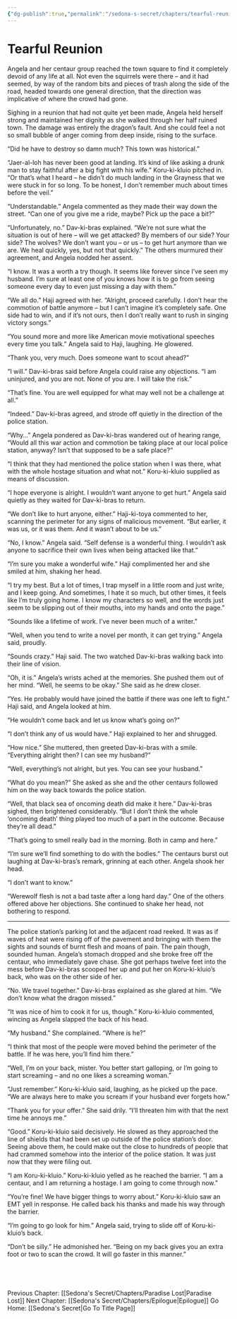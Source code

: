 ```yaml
---
{"dg-publish":true,"permalink":"/sedona-s-secret/chapters/tearful-reunion/"}
---
```


# Tearful Reunion

Angela and her centaur group reached the town square to find it completely devoid of any life at all. Not even the squirrels were there – and it had seemed, by way of the random bits and pieces of trash along the side of the road, headed towards one general direction, that the direction was implicative of where the crowd had gone.

Sighing in a reunion that had not quite yet been made, Angela held herself strong and maintained her dignity as she walked through her half ruined town. The damage was entirely the dragon’s fault. And she could feel a not so small bubble of anger coming from deep inside, rising to the surface.

“Did he have to destroy so damn much? This town was historical.”

“Jaer-al-loh has never been good at landing. It’s kind of like asking a drunk man to stay faithful after a big fight with his wife.” Koru-ki-kluio pitched in. “Or that’s what I heard – he didn’t do much landing in the Grayness that we were stuck in for so long. To be honest, I don’t remember much about times before the veil.”

“Understandable.” Angela commented as they made their way down the street. “Can one of you give me a ride, maybe? Pick up the pace a bit?”

“Unfortunately, no.” Dav-ki-bras explained. “We’re not sure what the situation is out of here – will we get attacked? By members of our side? Your side? The wolves? We don’t want you – or us – to get hurt anymore than we are. We heal quickly, yes, but not that quickly.” The others murmured their agreement, and Angela nodded her assent.

“I know. It was a worth a try though. It seems like forever since I’ve seen my husband. I’m sure at least one of you knows how it is to go from seeing someone every day to even just missing a day with them.”

“We all do.” Haji agreed with her. “Alright, proceed carefully. I don’t hear the commotion of battle anymore – but I can’t imagine it’s completely safe. One side had to win, and if it’s not ours, then I don’t really want to rush in singing victory songs.”

“You sound more and more like American movie motivational speeches every time you talk.” Angela said to Haji, laughing. He glowered.

“Thank you, very much. Does someone want to scout ahead?”

“I will.” Dav-ki-bras said before Angela could raise any objections. “I am uninjured, and you are not. None of you are. I will take the risk.”

“That’s fine. You are well equipped for what may well not be a challenge at all.”

“Indeed.” Dav-ki-bras agreed, and strode off quietly in the direction of the police station.

“Why…” Angela pondered as Dav-ki-bras wandered out of hearing range, “Would all this war action and commotion be taking place at our local police station, anyway? Isn’t that supposed to be a safe place?”

“I think that they had mentioned the police station when I was there, what with the whole hostage situation and what not.” Koru-ki-kluio supplied as means of discussion.

“I hope everyone is alright. I wouldn’t want anyone to get hurt.” Angela said quietly as they waited for Dav-ki-bras to return.

“We don’t like to hurt anyone, either.” Haji-ki-toya commented to her, scanning the perimeter for any signs of malicious movement. “But earlier, it was us, or it was them. And it wasn’t about to be us.”

“No, I know.” Angela said. “Self defense is a wonderful thing. I wouldn’t ask anyone to sacrifice their own lives when being attacked like that.”

“I’m sure you make a wonderful wife.” Haji complimented her and she smiled at him, shaking her head.

“I try my best. But a lot of times, I trap myself in a little room and just write, and I keep going. And sometimes, I hate it so much, but other times, it feels like I’m truly going home. I know my characters so well, and the words just seem to be slipping out of their mouths, into my hands and onto the page.”

“Sounds like a lifetime of work. I’ve never been much of a writer.”

“Well, when you tend to write a novel per month, it can get trying.” Angela said, proudly.

“Sounds crazy.” Haji said. The two watched Dav-ki-bras walking back into their line of vision.

“Oh, it is.” Angela’s wrists ached at the memories. She pushed them out of her mind. “Well, he seems to be okay.” She said as he drew closer.

“Yes. He probably would have joined the battle if there was one left to fight.” Haji said, and Angela looked at him.

“He wouldn’t come back and let us know what’s going on?”

“I don’t think any of us would have.” Haji explained to her and shrugged.

“How nice.” She muttered, then greeted Dav-ki-bras with a smile. “Everything alright then? I can see my husband?”

“Well, everything’s not alright, but yes. You can see your husband.”

“What do you mean?” She asked as she and the other centaurs followed him on the way back towards the police station.

“Well, that black sea of oncoming death did make it here.” Dav-ki-bras sighed, then brightened considerably. “But I don’t think the whole ‘oncoming death’ thing played too much of a part in the outcome. Because they’re all dead.”

“That’s going to smell really bad in the morning. Both in camp and here.”

“I’m sure we’ll find something to do with the bodies.” The centaurs burst out laughing at Dav-ki-bras’s remark, grinning at each other. Angela shook her head.  

“I don’t want to know.”

“Werewolf flesh is not a bad taste after a long hard day.” One of the others offered above her objections. She continued to shake her head, not bothering to respond.

  ---

The police station’s parking lot and the adjacent road reeked. It was as if waves of heat were rising off of the pavement and bringing with them the sights and sounds of burnt flesh and moans of pain. The pain though, sounded human. Angela’s stomach dropped and she broke free off the centaur, who immediately gave chase. She got perhaps twelve feet into the mess before Dav-ki-bras scooped her up and put her on Koru-ki-kluio’s back, who was on the other side of her.

“No. We travel together.” Dav-ki-bras explained as she glared at him. “We don’t know what the dragon missed.”

“It was nice of him to cook it for us, though.” Koru-ki-kluio commented, wincing as Angela slapped the back of his head.

“My husband.” She complained. “Where is he?”

“I think that most of the people were moved behind the perimeter of the battle. If he was here, you’ll find him there.”

“Well, I’m on your back, mister. You better start galloping, or I’m going to start screaming – and no one likes a screaming woman.”

“Just remember.” Koru-ki-kluio said, laughing, as he picked up the pace. “We are always here to make you scream if your husband ever forgets how.”

“Thank you for your offer.” She said drily. “I’ll threaten him with that the next time he annoys me.”

“Good.” Koru-ki-kluio said decisively. He slowed as they approached the line of shields that had been set up outside of the police station’s door. Seeing above them, he could make out the close to hundreds of people that had crammed somehow into the interior of the police station. It was just now that they were filing out.

“I am Koru-ki-kluio.” Koru-ki-kluio yelled as he reached the barrier. “I am a centaur, and I am returning a hostage. I am going to come through now.”

“You’re fine! We have bigger things to worry about.” Koru-ki-kluio saw an EMT yell in response. He called back his thanks and made his way through the barrier.

“I’m going to go look for him.” Angela said, trying to slide off of Koru-ki-kluio’s back.

“Don’t be silly.” He admonished her. “Being on my back gives you an extra foot or two to scan the crowd. It will go faster in this manner.”


  
---
Previous Chapter: [[Sedona's Secret/Chapters/Paradise Lost\|Paradise Lost]]
Next Chapter: [[Sedona's Secret/Chapters/Epilogue\|Epilogue]]
Go Home: [[Sedona's Secret\|Go To Title Page]]
  


